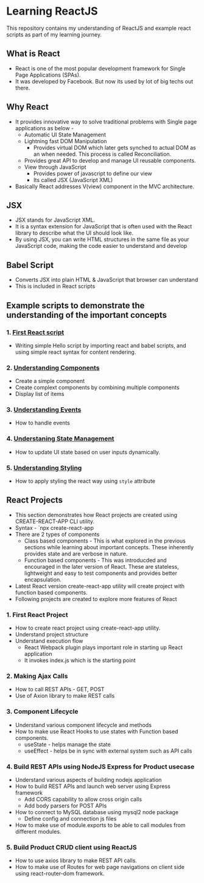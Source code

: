# Learning ReactJS

This repository contains my understanding of ReactJS and example react scripts as part of my learning journey. 

## What is React
- React is one of the most popular development framework for Single Page Applications (SPAs).
- It was developed by Facebook. But now its used by lot of big techs out there.

## Why React
- It provides innovative way to solve traditional problems with Single page applications as below - 
    - Automatic UI State Management
    - Lightning fast DOM Manipulation
        - Provides virtual DOM which later gets synched to actual DOM as an when needed. This process is called Reconciliation.
    - Provides great API to develop and manage UI reusable components.
    - View through JavaScript
        - Provides power of javascript to define our view
        - Its called JSX (JavaScript XML)
- Basically React addresses V(view) component in the MVC architecture.

## JSX
- JSX stands for JavaScript XML. 
- It is a syntax extension for JavaScript that is often used with the React library to describe what the UI should look like. 
- By using JSX, you can write HTML structures in the same file as your JavaScript code, making the code easier to understand and develop 

## Babel Script
- Converts JSX into plain HTML & JavaScript that browser can understand
- This is included in React scripts

## Example scripts to demonstrate the understanding of the important concepts

### 1. [First React script](#First-Reaction)
- Writing simple Hello script by importing react and babel scripts, and using simple react syntax for content rendering.

### 2.  [Understanding Components](#components)
- Create a simple component
- Create complext components by combining multiple components
- Display list of items

### 3. [Understanding Events](#events)
- How to handle events

### 4. [Understaning State Management](#state)
- How to update UI state based on user inputs dynamically. 

### 5. [Understanding Styling](#styling)
- How to apply styling the react way using `style` attribute


## React Projects

- This section demonstrates how React projects are created using CREATE-REACT-APP CLI utility.
- Syntax - `npx create-react-app <project-name>
- There are 2 types of components 
    - Class based components - This is what explored in the previous sections while learning about important concepts. These inherently provides state and are verbose in nature.
    - Function based components - This was introducded and encouraged in the later version of React. These are stateless, lightweight and easy to test components and provides better encapsulation.
- Latest React version create-react-app utility will create project with function based components.
- Following projects are created to explore more features of React

### 1. First React Project
- How to create react project using create-react-app utility.
- Understand project structure
- Understand execution flow
    - React Webpack plugin plays important role in starting up React application
    - It invokes index.js which is the starting point 

### 2. Making Ajax Calls
- How to call REST APIs - GET, POST
- Use of Axion library to make REST calls

### 3. Component Lifecycle
- Understand various component lifecycle and methods 
- How to make use React Hooks to use states with Function based components.
    - useState - helps manage the state 
    - useEffect - helps be in sync with external system such as API calls

### 4. Build REST APIs using NodeJS Express for Product usecase
- Understand various aspects of building nodejs application
- How to build REST APIs and launch web server using Express framework
    - Add CORS capability to allow cross origin calls
    - Add body parsers for POST APIs
- How to connect to MySQL database using mysql2 node package 
    - Define config and connection js files
- How to make use of module.exports to be able to call modules from different modules.

### 5. Build Product CRUD client using ReactJS
- How to use axios library to make REST API calls.
- How to make use of Routes for web page navigations on client side using react-router-dom framework.
 
